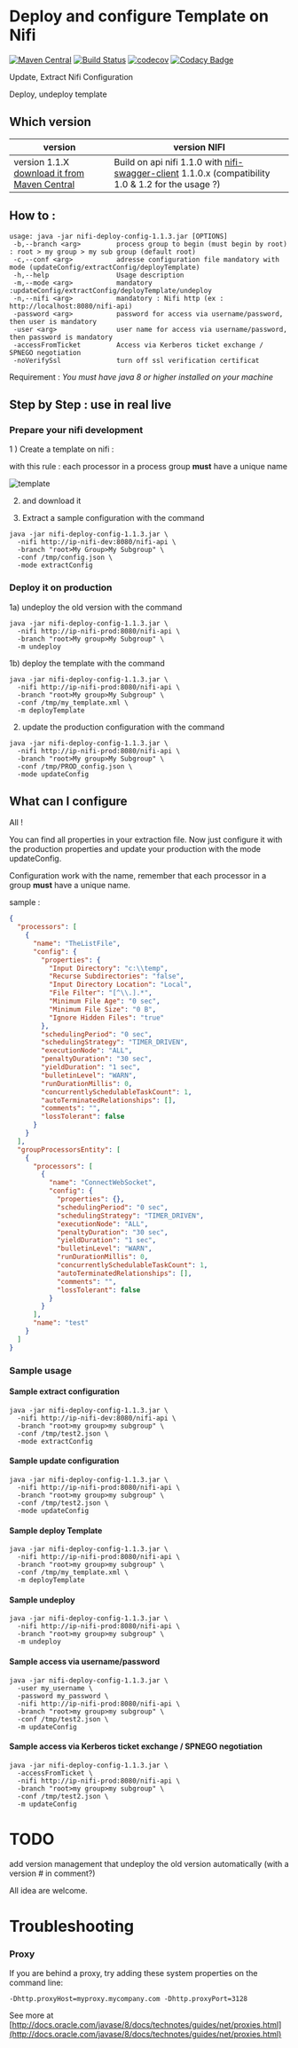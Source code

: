 

# Deploy and configure Template on Nifi 
[![Maven Central](https://maven-badges.herokuapp.com/maven-central/com.github.hermannpencole/nifi-deploy-config/badge.svg)](https://maven-badges.herokuapp.com/maven-central/com.github.hermannpencole/nifi-deploy-config)
[![Build Status](https://travis-ci.org/hermannpencole/nifi-config.svg?branch=master)](https://travis-ci.org/hermannpencole/nifi-config/)
[![codecov](https://codecov.io/gh/hermannpencole/nifi-config/branch/master/graph/badge.svg)](https://codecov.io/gh/hermannpencole/nifi-config)
[![Codacy Badge](https://api.codacy.com/project/badge/Grade/c165156aaa3242bc9a41dc6225e19706)](https://www.codacy.com/app/hermannpencole/nifi-config?utm_source=github.com&amp;utm_medium=referral&amp;utm_content=hermannpencole/nifi-config&amp;utm_campaign=Badge_Grade)

Update, Extract Nifi Configuration

Deploy, undeploy template

## Which version

| version                                  | version NIFI                             |
| ---------------------------------------- | ---------------------------------------- |
| version 1.1.X  [download it from Maven Central](http://central.maven.org/maven2/com/github/hermannpencole/nifi-deploy-config/) | Build on api nifi  1.1.0 with [nifi-swagger-client](https://github.com/hermannpencole/nifi-swagger-client) 1.1.0.x (compatibility 1.0 & 1.2 for the usage ?) |

## How to :

```shell
usage: java -jar nifi-deploy-config-1.1.3.jar [OPTIONS]
 -b,--branch <arg>         process group to begin (must begin by root) : root > my group > my sub group (default root)
 -c,--conf <arg>           adresse configuration file mandatory with mode (updateConfig/extractConfig/deployTemplate)
 -h,--help                 Usage description
 -m,--mode <arg>           mandatory :updateConfig/extractConfig/deployTemplate/undeploy
 -n,--nifi <arg>           mandatory : Nifi http (ex : http://localhost:8080/nifi-api)
 -password <arg>           password for access via username/password, then user is mandatory
 -user <arg>               user name for access via username/password, then password is mandatory
 -accessFromTicket         Access via Kerberos ticket exchange / SPNEGO negotiation
 -noVerifySsl              turn off ssl verification certificat
```

Requirement : *You must have java 8 or higher installed on your machine*

## Step by Step : use in real live

### Prepare your nifi development

1 ) Create a template on nifi : 

with this rule : each processor in a process group **must** have a unique name

![template](/docs/template.png)

2) and download it

3) Extract a sample configuration with the command

```shell
java -jar nifi-deploy-config-1.1.3.jar \
  -nifi http://ip-nifi-dev:8080/nifi-api \
  -branch "root>My Group>My Subgroup" \
  -conf /tmp/config.json \
  -mode extractConfig
```

### Deploy it on production

1a) undeploy the old version with the command

```shell
java -jar nifi-deploy-config-1.1.3.jar \
  -nifi http://ip-nifi-prod:8080/nifi-api \
  -branch "root>My group>My Subgroup" \
  -m undeploy
```

1b) deploy the template with the command

```shell
java -jar nifi-deploy-config-1.1.3.jar \
  -nifi http://ip-nifi-prod:8080/nifi-api \
  -branch "root>My group>My Subgroup" \
  -conf /tmp/my_template.xml \
  -m deployTemplate
```

2) update the production configuration with the command

```shell
java -jar nifi-deploy-config-1.1.3.jar \
  -nifi http://ip-nifi-prod:8080/nifi-api \
  -branch "root>My group>My Subgroup" \
  -conf /tmp/PROD_config.json \
  -mode updateConfig
```

## What can I configure

All !

You can find all properties in your extraction file. Now just configure it with the production properties and update your production with the mode updateConfig.

Configuration work with the name, remember that each processor in a group **must** have a unique name.

sample :
```json
{
  "processors": [
    {
      "name": "TheListFile",
      "config": {
        "properties": {
          "Input Directory": "c:\\temp",
          "Recurse Subdirectories": "false",
          "Input Directory Location": "Local",
          "File Filter": "[^\\.].*",
          "Minimum File Age": "0 sec",
          "Minimum File Size": "0 B",
          "Ignore Hidden Files": "true"
        },
        "schedulingPeriod": "0 sec",
        "schedulingStrategy": "TIMER_DRIVEN",
        "executionNode": "ALL",
        "penaltyDuration": "30 sec",
        "yieldDuration": "1 sec",
        "bulletinLevel": "WARN",
        "runDurationMillis": 0,
        "concurrentlySchedulableTaskCount": 1,
        "autoTerminatedRelationships": [],
        "comments": "",
        "lossTolerant": false
      }
    }
  ],
  "groupProcessorsEntity": [
    {
      "processors": [
        {
          "name": "ConnectWebSocket",
          "config": {
            "properties": {},
            "schedulingPeriod": "0 sec",
            "schedulingStrategy": "TIMER_DRIVEN",
            "executionNode": "ALL",
            "penaltyDuration": "30 sec",
            "yieldDuration": "1 sec",
            "bulletinLevel": "WARN",
            "runDurationMillis": 0,
            "concurrentlySchedulableTaskCount": 1,
            "autoTerminatedRelationships": [],
            "comments": "",
            "lossTolerant": false
          }
        }
      ],
      "name": "test"
    }
  ]
}
```
### Sample usage

#### Sample extract configuration

```shell
java -jar nifi-deploy-config-1.1.3.jar \
  -nifi http://ip-nifi-dev:8080/nifi-api \
  -branch "root>my group>my subgroup" \
  -conf /tmp/test2.json \
  -mode extractConfig
```

#### Sample update configuration

```shell
java -jar nifi-deploy-config-1.1.3.jar \
  -nifi http://ip-nifi-prod:8080/nifi-api \
  -branch "root>my group>my subgroup" \
  -conf /tmp/test2.json \
  -mode updateConfig
```

#### Sample deploy Template

```shell
java -jar nifi-deploy-config-1.1.3.jar \
  -nifi http://ip-nifi-prod:8080/nifi-api \
  -branch "root>my group>my subgroup" \
  -conf /tmp/my_template.xml \
  -m deployTemplate
```

#### Sample undeploy

```shell
java -jar nifi-deploy-config-1.1.3.jar \
  -nifi http://ip-nifi-prod:8080/nifi-api \
  -branch "root>my group>my subgroup" \
  -m undeploy
```

#### Sample access via username/password

```shell
java -jar nifi-deploy-config-1.1.3.jar \
  -user my_username \
  -password my_password \
  -nifi http://ip-nifi-prod:8080/nifi-api \
  -branch "root>my group>my subgroup" \
  -conf /tmp/test2.json \
  -m updateConfig
```

#### Sample access via Kerberos ticket exchange / SPNEGO negotiation

```shell
java -jar nifi-deploy-config-1.1.3.jar \
  -accessFromTicket \
  -nifi http://ip-nifi-prod:8080/nifi-api \
  -branch "root>my group>my subgroup" \
  -conf /tmp/test2.json \
  -m updateConfig
```

# TODO

add version management that undeploy the old version automatically (with a version # in comment?)

All idea are welcome. 

# Troubleshooting

### Proxy

If you are behind a proxy,  try adding these system properties on the command line:

```
-Dhttp.proxyHost=myproxy.mycompany.com -Dhttp.proxyPort=3128
```

See more at [http://docs.oracle.com/javase/8/docs/technotes/guides/net/proxies.html](http://docs.oracle.com/javase/8/docs/technotes/guides/net/proxies.html)